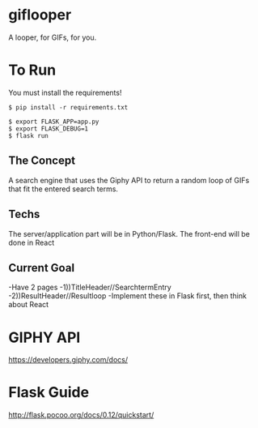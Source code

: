 # giflooper
A looper, for GIFs, for you.

# To Run
You must install the requirements!
```
$ pip install -r requirements.txt
```
```
$ export FLASK_APP=app.py
$ export FLASK_DEBUG=1
$ flask run
```

## The Concept
A search engine that uses the Giphy API to return a random loop of GIFs that fit the entered search terms.

## Techs
The server/application part will be in Python/Flask. The front-end will be done in React

## Current Goal
-Have 2 pages
-1))TitleHeader//SearchtermEntry
-2))ResultHeader//Resultloop
-Implement these in Flask first, then think about React

# GIPHY API
https://developers.giphy.com/docs/

# Flask Guide
http://flask.pocoo.org/docs/0.12/quickstart/
